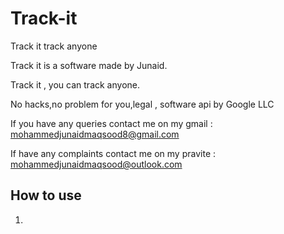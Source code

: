 # Track-it
Track it track anyone

Track it is a software made by Junaid.

Track it , you can track anyone.

No hacks,no problem for you,legal , software api by Google LLC

If you have any queries contact me on my gmail : [mohammedjunaidmaqsood8@gmail.com](mohammedjunaidmaqsood8@gmail.com)

If have any complaints contact me on my pravite : [mohammedjunaidmaqsood@outlook.com](mohammedjunaidmaqsood8@outlook.com)


## How to use

1.
